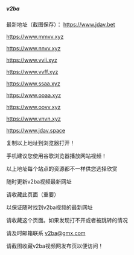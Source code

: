 ##### v2ba

最新地址（截图保存）：
https://www.jdav.bet

https://www.mmvv.xyz

https://www.nnvv.xyz

https://www.vvii.xyz

https://www.vvff.xyz

https://www.ssaa.xyz

https://www.ooaa.xyz

https://www.oovv.xyz

https://www.vnvn.xyz

https://www.jdav.space

复制以上地址到浏览器打开！ 

手机建议您使用谷歌浏览器播放网站视频！

以上地址每个站点的资源都不一样供您选择欣赏

随时更新v2ba视频最新网址

请收藏此页面（重要）

以保证随时找到v2ba视频的最新网址

请收藏这个页面。如果发现打不开或者被跳转的情况

请及时邮箱联系 v2ba@gmx.com

请截图收藏v2ba视频网发布页以便访问！
